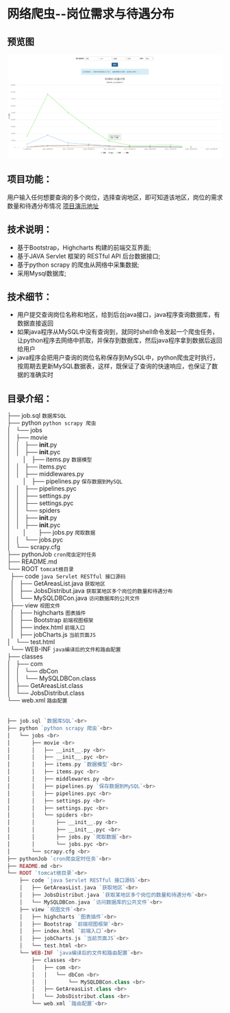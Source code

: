 # 网络爬虫--岗位需求与待遇分布

## 预览图
![Screenshot](https://raw.githubusercontent.com/596008520/jobSalarys/master/preview.png)

## 项目功能：
用户输入任何想要查询的多个岗位，选择查询地区，即可知道该地区，岗位的需求数量和待遇分布情况 [项目演示地址](http://182.61.27.134:8080/view/index.html)

## 技术说明：
* 基于Bootstrap，Highcharts 构建的前端交互界面;<br>
* 基于JAVA Servlet 框架的 RESTful API  后台数据接口;<br>
* 基于python scrapy 的爬虫从网络中采集数据;<br>
* 采用Mysql数据库;<br>

## 技术细节：
* 用户提交查询岗位名称和地区，给到后台java接口，java程序查询数据库，有数据直接返回<br>
* 如果java程序从MySQL中没有查询到，就同时shell命令发起一个爬虫任务，让python程序去网络中抓取，并保存到数据库，然后java程序拿到数据后返回给用户<br>
* java程序会把用户查询的岗位名称保存到MySQL中，python爬虫定时执行，按周期去更新MySQL数据表，这样，既保证了查询的快速响应，也保证了数据的准确实时<br>

## 目录介绍：

├── job.sql `数据库SQL`<br>
├── python `python scrapy 爬虫`<br>
│   └── jobs <br>
│       ├── movie <br>
│       │   ├── __init__.py <br>
│       │   ├── __init__.pyc <br>
│       │   ├── items.py `数据模型`<br>
│       │   ├── items.pyc <br>
│       │   ├── middlewares.py <br>
│       │   ├── pipelines.py `保存数据到MySQL`<br>
│       │   ├── pipelines.pyc <br>
│       │   ├── settings.py <br>
│       │   ├── settings.pyc <br>
│       │   └── spiders <br>
│       │       ├── __init__.py <br>
│       │       ├── __init__.pyc <br>
│       │       ├── jobs.py `爬取数据`<br>
│       │       └── jobs.pyc <br>
│       └── scrapy.cfg <br>
├── pythonJob `cron爬虫定时任务`<br>
├── README.md <br>
└── ROOT `tomcat根目录`<br>
    ├── code `java Servlet RESTful 接口源码`<br>
    │   ├── GetAreasList.java `获取地区`<br>
    │   ├── JobsDistribut.java `获取某地区多个岗位的数量和待遇分布`<br>
    │   └── MySQLDBCon.java `访问数据库的公共文件`<br>
    ├── view `视图文件`<br>
    │   ├── highcharts `图表插件`<br>
    │   ├── Bootstrap `前端视图框架`<br>
    │   ├── index.html `前端入口`<br>
    │   ├── jobCharts.js `当前页面JS`<br>
    │   └── test.html <br>
    └── WEB-INF `java编译后的文件和路由配置`<br>
        ├── classes <br>
        │   ├── com <br>
        │   │   └── dbCon <br>
        │   │       └── MySQLDBCon.class <br>
        │   ├── GetAreasList.class <br>
        │   └── JobsDistribut.class <br>
        └── web.xml `路由配置`<br>

```php

├── job.sql `数据库SQL`<br>
├── python `python scrapy 爬虫`<br>
│   └── jobs <br>
│       ├── movie <br>
│       │   ├── __init__.py <br>
│       │   ├── __init__.pyc <br>
│       │   ├── items.py `数据模型`<br>
│       │   ├── items.pyc <br>
│       │   ├── middlewares.py <br>
│       │   ├── pipelines.py `保存数据到MySQL`<br>
│       │   ├── pipelines.pyc <br>
│       │   ├── settings.py <br>
│       │   ├── settings.pyc <br>
│       │   └── spiders <br>
│       │       ├── __init__.py <br>
│       │       ├── __init__.pyc <br>
│       │       ├── jobs.py `爬取数据`<br>
│       │       └── jobs.pyc <br>
│       └── scrapy.cfg <br>
├── pythonJob `cron爬虫定时任务`<br>
├── README.md <br>
└── ROOT `tomcat根目录`<br>
    ├── code `java Servlet RESTful 接口源码`<br>
    │   ├── GetAreasList.java `获取地区`<br>
    │   ├── JobsDistribut.java `获取某地区多个岗位的数量和待遇分布`<br>
    │   └── MySQLDBCon.java `访问数据库的公共文件`<br>
    ├── view `视图文件`<br>
    │   ├── highcharts `图表插件`<br>
    │   ├── Bootstrap `前端视图框架`<br>
    │   ├── index.html `前端入口`<br>
    │   ├── jobCharts.js `当前页面JS`<br>
    │   └── test.html <br>
    └── WEB-INF `java编译后的文件和路由配置`<br>
        ├── classes <br>
        │   ├── com <br>
        │   │   └── dbCon <br>
        │   │       └── MySQLDBCon.class <br>
        │   ├── GetAreasList.class <br>
        │   └── JobsDistribut.class <br>
        └── web.xml `路由配置`<br>

